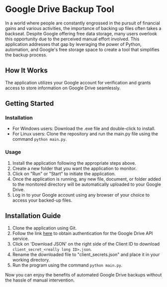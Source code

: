 # Google Drive Backup Tool

In a world where people are constantly engrossed in the pursuit of financial gains and various activities, the importance of backing up files often takes a backseat. Despite Google offering free data storage, many users overlook this opportunity due to the perceived manual effort involved. This application addresses that gap by leveraging the power of Python, automation, and Google's free storage space to create a tool that simplifies the backup process.

## How It Works

The application utilizes your Google account for verification and grants access to store information on Google Drive seamlessly.

## Getting Started

### Installation

- For Windows users: Download the .exe file and double-click to install.
- For Linux users: Clone the repository and run the main.py file using the command `python main.py`.

### Usage

1. Install the application following the appropriate steps above.
2. Create a new folder that you want the application to monitor.
3. Click on "Run" or "Start" to initiate the application.
4. Once the application is running, any new file, document, or folder added to the monitored directory will be automatically uploaded to your Google Drive.
5. Log in to your Google account using any browser of your choice to access your backed-up files.

## Installation Guide

1. Clone the application using Git.
2. Follow the link [here](https://d35mpxyw7m7k7g.cloudfront.net/bigdata_1/Get+Authentication+for+Google+Service+API+.pdf) to obtain authentication for the Google Drive API service.
3. Click on 'Download JSON' on the right side of the Client ID to download `client_secret_<really long ID>.json`.
4. Rename the downloaded file to "client_secrets.json" and place it in your working directory.
5. Run the program using the command `python main.py`.

Now you can enjoy the benefits of automated Google Drive backups without the hassle of manual intervention.
